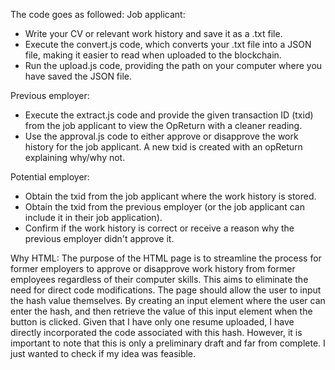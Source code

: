 The code goes as followed:
Job applicant:
- Write your CV or relevant work history and save it as a .txt file.
- Execute the convert.js code, which converts your .txt file into a JSON file, making it easier to read when uploaded to the blockchain.
- Run the upload.js code, providing the path on your computer where you have saved the JSON file.

Previous employer:
- Execute the extract.js code and provide the given transaction ID (txid) from the job applicant to view the OpReturn with a cleaner reading.
- Use the approval.js code to either approve or disapprove the work history for the job applicant. A new txid is created with an opReturn explaining why/why not.

Potential employer:
- Obtain the txid from the job applicant where the work history is stored.
- Obtain the txid from the previous employer (or the job applicant can include it in their job application).
- Confirm if the work history is correct or receive a reason why the previous employer didn't approve it.


Why HTML:
The purpose of the HTML page is to streamline the process for former employers to approve or disapprove work history from former employees regardless of their computer skills. This aims to eliminate the need for direct code modifications.
The page should allow the user to input the hash value themselves. By creating an input element where the user can enter the hash, and then retrieve the value of this input element when the button is clicked.
Given that I have only one resume uploaded, I have directly incorporated the code associated with this hash.
However, it is important to note that this is only a preliminary draft and far from complete. I just wanted to check if my idea was feasible.
